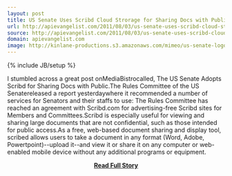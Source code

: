 ```yaml
---
layout: post
title: US Senate Uses Scribd Cloud Strorage for Sharing Docs with Public
url: http://apievangelist.com/2011/08/03/us-senate-uses-scribd-cloud-strorage-for-sharing-docs-with-public/
source: http://apievangelist.com/2011/08/03/us-senate-uses-scribd-cloud-strorage-for-sharing-docs-with-public/
domain: apievangelist.com
image: http://kinlane-productions.s3.amazonaws.com/mimeo/us-senate-logo.jpg
---
```

{% include JB/setup %}<p>I stumbled across a great post onMediaBistrocalled, The US Senate Adopts Scribd for Sharing Docs with Public.The Rules Committee of the US Senatereleased a report yesterdaywhere it recommended a number of services for Senators and their staffs to use:
The Rules Committee has reached an agreement with Scribd.com for advertising-free Scribd sites for Members and Committees.Scribd is especially useful for viewing and sharing large documents that are not confidential, such as those intended for public access.As a free, web-based document sharing and display tool, scribed allows users to take a document in any format (Word, Adobe, Powertpoint)--upload it--and view it or share it on any computer or web-enabled mobile device without any additional programs or equipment.</p>
<center><p><a href="http://apievangelist.com/2011/08/03/us-senate-uses-scribd-cloud-strorage-for-sharing-docs-with-public/" style='padding:25px; font-sze:18px; font-weight: bold;'>Read Full Story</a></p></center>
